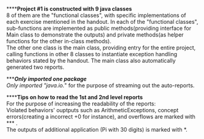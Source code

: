 **********Project #1 is constructed with 9 java classes******
</br>8 of them are the "functional classes", with specific implementations of each exercise mentioned in the handout. In each of the "functional classes", sub-functions are implemented as public methods(providing interface for Main class to demonstrate the outputs) and private methods(as helper functions for the other in-class methods). 
</br>The other one class is the main class, providing entry for the entire project, calling functions in other 8 classes to instantiate  exception handling behaviors stated by the handout. The main class also automatically generated two reports.
    
    
    
**********Only imported one package******
</br>Only imported "java.io.*" for the purpose of streaming out the auto-reports.



**********Tips on how to read the 1st and 2nd level reports******
</br>For the purpose of increasing the readability of the reports:
</br>Violated behaviors' ouptputs such as ArithmeticExceptions, concept errors(creating a incorrect +0 for instance), and overflows are marked with *** . 
</br>The outputs of additional application (Pi with 30 digits) is marked with *.
